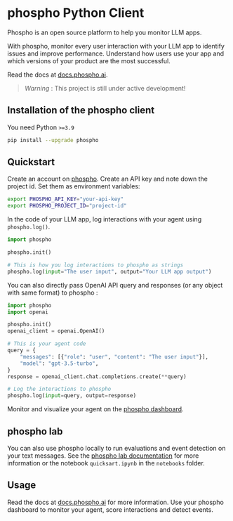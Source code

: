 # phospho Python Client

Phospho is an open source platform to help you monitor LLM apps.

With phospho, monitor every user interaction with your LLM app to identify issues and improve performance. Understand how users use your app and which versions of your product are the most successful.

Read the docs at [docs.phospho.ai](https://phospho-app.github.io/docs/).

> _Warning_ : This project is still under active development!

## Installation of the phospho client

You need Python `>=3.9`

```bash
pip install --upgrade phospho
```

## Quickstart

Create an account on [phospho](https://platform.phospho.ai/). Create an API key and note down the project id. Set them as environment variables:

```bash
export PHOSPHO_API_KEY="your-api-key"
export PHOSPHO_PROJECT_ID="project-id"
```

In the code of your LLM app, log interactions with your agent using `phospho.log()`.

```python
import phospho

phospho.init()

# This is how you log interactions to phospho as strings
phospho.log(input="The user input", output="Your LLM app output")

```

You can also directly pass OpenAI API query and responses (or any object with same format) to phospho :

```python
import phospho
import openai

phospho.init()
openai_client = openai.OpenAI()

# This is your agent code
query = {
    "messages": [{"role": "user", "content": "The user input"}],
    "model": "gpt-3.5-turbo",
}
response = openai_client.chat.completions.create(**query)

# Log the interactions to phospho
phospho.log(input=query, output=response)
```

Monitor and visualize your agent on the [phospho dashboard](https://platform.phospho.ai/).

## phospho lab

You can also use phospho locally to run evaluations and event detection on your text messages.
See the [phospho lab documentation](https://phospho-app.github.io/docs/local/phospho-lab) for more information or the notebook `quicksart.ipynb` in the `notebooks` folder.

## Usage

Read the docs at [docs.phospho.ai](https://phospho-app.github.io/docs/) for more information.
Use your phospho dashboard to monitor your agent, score interactions and detect events.
